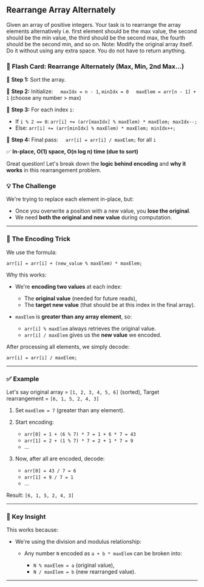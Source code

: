 ## Rearrange Array Alternately
Given an array of positive integers. Your task is to rearrange the array elements alternatively i.e. first element should be the max value, the second should be the min value, the third should be the second max, the fourth should be the second min, and so on.
Note: Modify the original array itself. Do it without using any extra space. You do not have to return anything.

### 📌 Flash Card: Rearrange Alternately (Max, Min, 2nd Max...)

🔹 **Step 1:** Sort the array.

🔹 **Step 2:** Initialize:
    `maxIdx = n - 1`, `minIdx = 0`
    `maxElem = arr[n - 1] + 1` (choose any number > max)

🔹 **Step 3:** For each index `i`:

* If `i % 2 == 0`: `arr[i] += (arr[maxIdx] % maxElem) * maxElem; maxIdx--;`
* Else: `arr[i] += (arr[minIdx] % maxElem) * maxElem; minIdx++;`

🔹 **Step 4:** Final pass:
    `arr[i] = arr[i] / maxElem;` for all `i`

✅ **In-place, O(1) space, O(n log n) time (due to sort)**

Great question! Let's break down the **logic behind encoding** and **why it works** in this rearrangement problem.


### 💡 **The Challenge**

We're trying to replace each element in-place, but:

* Once you overwrite a position with a new value, you **lose the original**.
* We need **both the original and new value** during computation.

---

### 🔐 **The Encoding Trick**

We use the formula:

```
arr[i] = arr[i] + (new_value % maxElem) * maxElem;
```

Why this works:

* We're **encoding two values** at each index:

  * The **original value** (needed for future reads),
  * The **target new value** (that should be at this index in the final array).
* `maxElem` is **greater than any array element**, so:

  * `arr[i] % maxElem` always retrieves the original value.
  * `arr[i] / maxElem` gives us the **new value** we encoded.

After processing all elements, we simply decode:

```
arr[i] = arr[i] / maxElem;
```

---

### ✅ **Example**

Let's say original array = `[1, 2, 3, 4, 5, 6]` (sorted),
Target rearrangement = `[6, 1, 5, 2, 4, 3]`

1. Set `maxElem = 7` (greater than any element).
2. Start encoding:

   * `arr[0] = 1 + (6 % 7) * 7 = 1 + 6 * 7 = 43`
   * `arr[1] = 2 + (1 % 7) * 7 = 2 + 1 * 7 = 9`
   * ...
3. Now, after all are encoded, decode:

   * `arr[0] = 43 / 7 = 6`
   * `arr[1] = 9 / 7 = 1`
   * ...

Result: `[6, 1, 5, 2, 4, 3]`

---

### 🧠 Key Insight

This works because:

* We're using the division and modulus relationship:

  * Any number `N` encoded as `a + b * maxElem` can be broken into:

    * `N % maxElem = a` (original value),
    * `N / maxElem = b` (new rearranged value).

---
